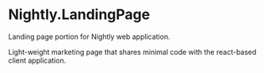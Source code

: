 # Nightly.LandingPage

Landing page portion for Nightly web application.

Light-weight marketing page that shares minimal code with the react-based client application. 
